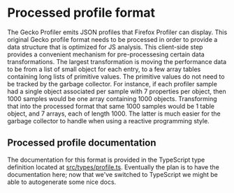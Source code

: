 # Processed profile format

The Gecko Profiler emits JSON profiles that Firefox Profiler can display. This original Gecko profile format needs to be processed in order to provide a data structure that is optimized for JS analysis. This client-side step provides a convenient mechanism for pre-processesing certain data transformations. The largest transformation is moving the performance data to be from a list of small object for each entry, to a few array tables containing long lists of primitive values. The primitive values do not need to be tracked by the garbage collector. For instance, if each profiler sample had a single object associated per sample with 7 properties per object, then 1000 samples would be one array containing 1000 objects. Transforming that into the processed format that same 1000 samples would be 1 table object, and 7 arrays, each of length 1000. The latter is much easier for the garbage collector to handle when using a reactive programming style.

## Processed profile documentation

The documentation for this format is provided in the TypeScript type definition located at [src/types/profile.ts](../src/types/profile.ts). Eventually the plan is to have the documentation here; now that we've switched to TypeScript we might be able to autogenerate some nice docs.
